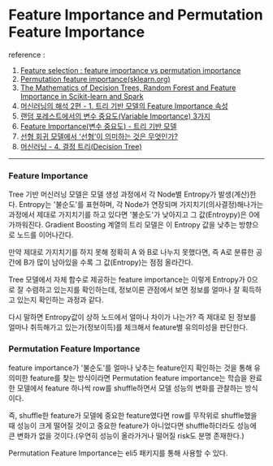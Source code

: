 # Feature Importance and Permutation Feature Importance
reference :
1. [Feature selection : feature importance vs permutation importance](https://hwi-doc.tistory.com/entry/Feature-selection-feature-importance-vs-permutation-importance)
2. [Permutation feature importance(sklearn.org)](https://scikit-learn.org/stable/modules/permutation_importance.html)
3. [The Mathematics of Decision Trees, Random Forest and Feature Importance in Scikit-learn and Spark](https://towardsdatascience.com/the-mathematics-of-decision-trees-random-forest-and-feature-importance-in-scikit-learn-and-spark-f2861df67e3)
4. [머신러닝의 해석 2편 - 1. 트리 기반 모델의 Feature Importance 속성](https://soohee410.github.io/iml_tree_importance)
5. [랜덤 포레스트에서의 변수 중요도(Variable Importance) 3가지](https://velog.io/@vvakki_/랜덤-포레스트에서의-변수-중요도Variable-Importance-3가지)
6. [Feature Importance(변수 중요도) - 트리 기반 모델](https://pangyo-datascientist.tistory.com/m/entry/Featrue-Importance변수-중요도-트리-기반-모델?category=391202)
7. [선형 회귀 모델에서 '선형'이 의미하는 것은 무엇인가?](https://brunch.co.kr/@gimmesilver/18)
8. [머신러닝 - 4. 결정 트리(Decision Tree)](https://bkshin.tistory.com/entry/머신러닝-4-결정-트리Decision-Tree)
---
### Feature Importance
Tree 기반 머신러닝 모델은 모델 생성 과정에서 각 Node별 Entropy가 발생(계산)한다. Entropy는 '불순도'를 표현하며, 각 Node가 연장되며 가지치기(의사결정)해나가는 과정에서 제대로 가지치기를 하고 있다면 '불순도'가 낮아지고 그 값(Entroypy)은 0에 가까워진다. Gradient Boosting 계열의 트리 모델은 이 Entropy 값을 낮추는 방향으로 노드를 이어나간다.

만약 제대로 가지치기를 하지 못해 정확히 A 와 B로 나누지 못했다면, 즉 A로 분류한 공간에 B가 많이 남아있을 수록 그 값(Entropy)는 점점 올라간다.

Tree 모델에서 자체 함수로 제공하는 feature importance는 이렇게 Entropy가 0으로 잘 수렴하고 있는지를 확인하는데, 정보이론 관점에서 보면 정보를 얼마나 잘 획득하고 있는지 확인하는 과정과 같다.

다시 말하면 Entropy값이 상하 노드에서 얼마나 차이가 나는가? 즉 제대로 된 정보를 얼마나 취득해가고 있는가(정보이득)를 체크해서 feature별 유의미성을 판단한다.






### Permutation Feature Importance
feature importance가 '불순도'를 얼마나 낮추는 feature인지 확인하는 것을 통해 유의미한 feature를 찾는 방식이라면 Permutation feature importance는 학습을 완료한 모델에서 feature 하나씩 row를 shuffle하면서 모델 성능의 변화를 관찰하는 방식이다.

즉, shuffle한 feature가 모델에 중요한 feature였다면 row를 무작위로 shuffle했을 때 성능이 크게 떨어질 것이고 중요한 feature가 아니었다면 shuffle하더라도 성능에 큰 변화가 없을 것이다.(우연히 성능이 올라가거나 떨어질 risk도 분명 존재한다.)

Permutation Feature Importance는 eli5 패키지를 통해 사용할 수 있다.